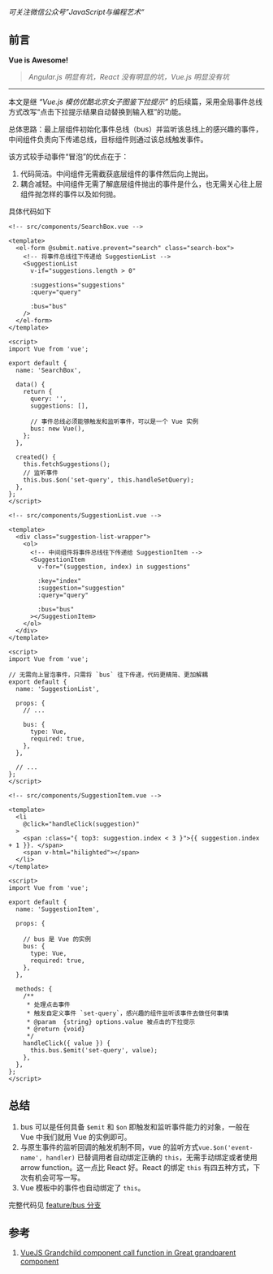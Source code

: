 *可关注微信公众号”JavaScript与编程艺术“*

## 前言

**Vue is Awesome!**

> *Angular.js 明显有坑，React 没有明显的坑，Vue.js 明显没有坑*

------

本文是继 *“Vue.js 模仿优酷北京女子图鉴下拉提示”* 的后续篇，采用全局事件总线方式改写“点击下拉提示结果自动替换到输入框”的功能。

总体思路：最上层组件初始化事件总线（bus）并监听该总线上的感兴趣的事件，中间组件负责向下传递总线，目标组件则通过该总线触发事件。

该方式较手动事件“冒泡”的优点在于：

1. 代码简洁。中间组件无需截获底层组件的事件然后向上抛出。
2. 耦合减轻。中间组件无需了解底层组件抛出的事件是什么，也无需关心往上层组件抛怎样的事件以及如何抛。

具体代码如下

```vue
<!-- src/components/SearchBox.vue -->

<template>
  <el-form @submit.native.prevent="search" class="search-box">
    <!-- 将事件总线往下传递给 SuggestionList -->
    <SuggestionList
      v-if="suggestions.length > 0"

      :suggestions="suggestions"
      :query="query"

      :bus="bus"
    />
  </el-form>
</template>

<script>
import Vue from 'vue';

export default {
  name: 'SearchBox',

  data() {
    return {
      query: '',
      suggestions: [],

      // 事件总线必须能够触发和监听事件，可以是一个 Vue 实例
      bus: new Vue(),
    };
  },

  created() {
    this.fetchSuggestions();
    // 监听事件
    this.bus.$on('set-query', this.handleSetQuery);
  },
};
</script>
```

```vue
<!-- src/components/SuggestionList.vue -->

<template>
  <div class="suggestion-list-wrapper">
    <ol>
      <!-- 中间组件将事件总线往下传递给 SuggestionItem -->
      <SuggestionItem
        v-for="(suggestion, index) in suggestions"

        :key="index"
        :suggestion="suggestion"
        :query="query"

        :bus="bus"
      ></SuggestionItem>
    </ol>
  </div>
</template>

<script>
import Vue from 'vue';

// 无需向上冒泡事件，只需将 `bus` 往下传递，代码更精简、更加解耦
export default {
  name: 'SuggestionList',

  props: {
    // ...

    bus: {
      type: Vue,
      required: true,
    },
  },

  // ...
};
</script>
```

```vue
<!-- src/components/SuggestionItem.vue -->

<template>
  <li
    @click="handleClick(suggestion)"
  >
    <span :class="{ top3: suggestion.index < 3 }">{{ suggestion.index + 1 }}. </span>
    <span v-html="hilighted"></span>
  </li>
</template>

<script>
import Vue from 'vue';

export default {
  name: 'SuggestionItem',

  props: {

    // bus 是 Vue 的实例
    bus: {
      type: Vue,
      required: true,
    },
  },

  methods: {
    /**
     * 处理点击事件
     * 触发自定义事件 `set-query`，感兴趣的组件监听该事件去做任何事情
     * @param  {string} options.value 被点击的下拉提示
     * @return {void}
     */
    handleClick({ value }) {
      this.bus.$emit('set-query', value);
    },
  },
};
</script>
```

## 总结

1. bus 可以是任何具备 `$emit` 和 `$on` 即触发和监听事件能力的对象，一般在 Vue 中我们就用 Vue 的实例即可。
2. 与原生事件的监听回调的触发机制不同，vue 的监听方式`vue.$on('event-name', handler)` 已替调用者自动绑定正确的 `this`，无需手动绑定或者使用 arrow function。这一点比 React 好。React 的绑定 `this` 有四五种方式，下次有机会可写一写。
3. Vue 模板中的事件也自动绑定了 `this`。

完整代码见 [feature/bus 分支](https://github.com/legend80s/sites-vue/tree/feature/bus)

## 参考

1. [VueJS Grandchild component call function in Great grandparent component](https://stackoverflow.com/questions/43254812/vuejs-grandchild-component-call-function-in-great-grandparent-component/43257152)

